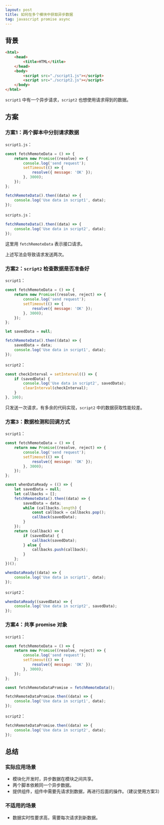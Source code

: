 ```yaml
---
layout: post
title: 如何在多个模块中获取异步数据
tag: javascript promise async
---
```


## 背景

```html
<html>
    <head>
        <title>HTML</title>
    </head>
    <body>
        <script src="./script1.js"></script>
        <script src="./script2.js"></script>
    </body>
</html>
```

`script1` 中有一个异步请求，`script2` 也想使用请求得到的数据。

## 方案

### 方案1：两个脚本中分别请求数据

`script1.js`：

```js
const fetchRemoteData = () => {
    return new Promise((resolve) => {
        console.log('send request');
        setTimeout(() => {
            resolve({ message: 'OK' });
        }, 3000);
    });
};

fetchRemoteData().then((data) => {
    console.log('Use data in script1', data);
});
```

`scripts.js`：

```js
fetchRemoteData().then((data) => {
    console.log('Use data in script2', data);
});
```

这里用 `fetchRemoteData` 表示接口请求。

上述写法会导致请求发送两次。

### 方案2：`script2` 检查数据是否准备好

`script1`：

```js
const fetchRemoteData = () => {
    return new Promise((resolve, reject) => {
        console.log('send request');
        setTimeout(() => {
            resolve({ message: 'OK' });
        }, 3000);
    });
};

let savedData = null;

fetchRemoteData().then((data) => {
    savedData = data;
    console.log('Use data in script1', data);
});
```

`script2`：

```js
const checkInterval = setInterval(() => {
    if (savedData) {
        console.log('Use data in script2', savedData);
        clearInterval(checkInterval);
    }
}, 100);
```

只发送一次请求，有多余的代码实现，`script2` 中的数据获取性能较差。

### 方案3：数据检测和回调方式

`script1`：

```js
const fetchRemoteData = () => {
    return new Promise((resolve, reject) => {
        console.log('send request');
        setTimeout(() => {
            resolve({ message: 'OK' });
        }, 3000);
    });
};

const whenDataReady = (() => {
    let savedData = null;
    let callbacks = [];
    fetchRemoteData().then((data) => {
        savedData = data;
        while (callbacks.length) {
            const callback = callbacks.pop();
            callback(savedData);
        }
    });
    return (callback) => {
        if (savedData) {
            callback(savedData);
        } else {
            callbacks.push(callback);
        }
    };
})();

whenDataReady((data) => {
    console.log('Use data in script1', data);
});
```

`script2`：

```js
whenDataReady((savedData) => {
    console.log('Use data in script2', savedData);
});
```

### 方案4：共享 promise 对象

`script1`：

```js
const fetchRemoteData = () => {
    return new Promise((resolve, reject) => {
        console.log('send request');
        setTimeout(() => {
            resolve({ message: 'OK' });
        }, 3000);
    });
};

const fetchRemoteDataPromise = fetchRemoteData();

fetchRemoteDataPromise.then((data) => {
    console.log('Use data in script1', data);
});
```

`script2`：

```js
fetchRemoteDataPromise.then((data) => {
    console.log('Use data in script2', data);
});
```

## 总结

### 实际应用场景

- 模块化开发时，异步数据在模块之间共享。
- 两个脚本依赖同一个异步数据。
- 提供组件，组件中需要先请求到数据，再进行后面的操作。（建议使用方案3）

### 不适用的场景

- 数据实时性要求高，需要每次请求到新数据。
